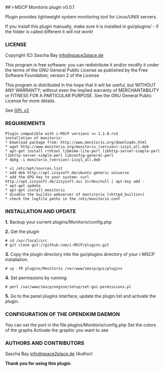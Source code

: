 ## i-MSCP Monitorix plugin v0.0.1

Plugin provides lightweight system monitoring tool for Linux/UNIX servers.

If you install this plugin manually, make sure it is installed in
gui/plugins/ - if the folder is called different it will not work!

### LICENSE

Copyright (C) Sascha Bay <info@space2place.de>

This program is free software; you can redistribute it and/or modify
it under the terms of the GNU General Public License as published by
the Free Software Foundation; version 2 of the License

This program is distributed in the hope that it will be useful,
but WITHOUT ANY WARRANTY; without even the implied warranty of
MERCHANTABILITY or FITNESS FOR A PARTICULAR PURPOSE.  See the
GNU General Public License for more details.

See [GPL v2](http://www.gnu.org/licenses/gpl-2.0.html "GPL v2")

### REQUIREMENTS

	Plugin compatible with i-MSCP versions >= 1.1.0.rc4
	installation of monitorix:
	* Download package from: http://www.monitorix.org/downloads.html
	* wget http://www.monitorix.org/monitorix_(version)-izzy1_all.deb
	* apt-get install rrdtool libmime-lite-perl libhttp-server-simple-perl libhttp-server-simple-perl libconfig-general-perl
	* dpkg -i monitorix_(version)-izzy1_all.deb
	
	* vi /etc/apt/sources.list
	* add deb http://apt.izzysoft.de/ubuntu generic universe
	* add the GPG key to your system: curl http://apt.izzysoft.de/izzysoft.asc 2>/dev/null | apt-key add -
	* apt-get update
	* apt-get install monitorix
	* disable the buildin webserver of montitorix (<httpd_builtin>)
	* check the logfile paths in the /etc/monitorix.conf
	
### INSTALLATION AND UPDATE

**1.** Backup your current plugins/Monitorix/config.php

**2.** Get the plugin

	# cd /usr/local/src
	# git clone git://github.com/i-MSCP/plugins.git

**3.** Copy the plugin directory into the gui/plugins directory of your i-MSCP installation.

	# cp -fR plugins/Monitorix /var/www/imscp/gui/plugins

**4.** Set permissions by running:

	# perl /var/www/imscp/engine/setup/set-gui-permissions.pl

**5.** Go to the panel plugins interface, update the plugin list and activate the plugin.

### CONFIGURATION OF THE OPENDKIM DAEMON

You can set the port in the file plugins/Monitorix/config.php
Set the colors of the graphs
Activate the graphic you want to see

### AUTHORS AND CONTRIBUTORS

Sascha Bay <info@space2place.de> (Author)

**Thank you for using this plugin.**
